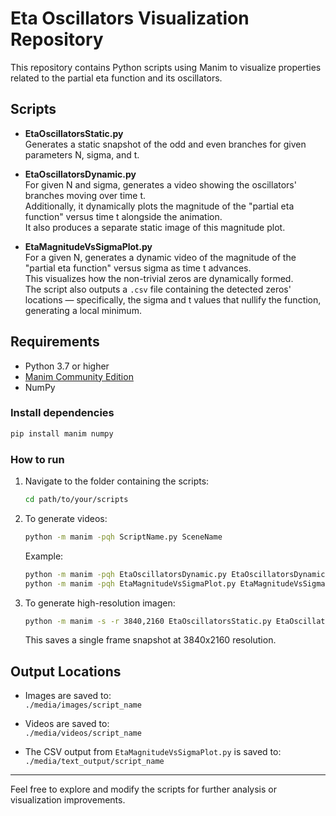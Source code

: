 # Eta Oscillators Visualization Repository

This repository contains Python scripts using Manim to visualize properties related to the partial eta function and its oscillators.

## Scripts

- **EtaOscillatorsStatic.py**  
  Generates a static snapshot of the odd and even branches for given parameters N, sigma, and t.

- **EtaOscillatorsDynamic.py**  
  For given N and sigma, generates a video showing the oscillators' branches moving over time t.  
  Additionally, it dynamically plots the magnitude of the "partial eta function" versus time t alongside the animation.  
  It also produces a separate static image of this magnitude plot.

- **EtaMagnitudeVsSigmaPlot.py**  
  For a given N, generates a dynamic video of the magnitude of the "partial eta function" versus sigma as time t advances.  
  This visualizes how the non-trivial zeros are dynamically formed.  
  The script also outputs a `.csv` file containing the detected zeros' locations — specifically, the sigma and t values that nullify the function, generating a local minimum.

## Requirements

- Python 3.7 or higher  
- [Manim Community Edition](https://docs.manim.community/)  
- NumPy

### Install dependencies
```bash
pip install manim numpy
```

### How to run
1. Navigate to the folder containing the scripts:
   ```bash
   cd path/to/your/scripts
   ```
2. To generate videos:
   ```bash
   python -m manim -pqh ScriptName.py SceneName
   ```
   Example:
   ```bash
   python -m manim -pqh EtaOscillatorsDynamic.py EtaOscillatorsDynamic
   python -m manim -pqh EtaMagnitudeVsSigmaPlot.py EtaMagnitudeVsSigmaPlot
   ```
3. To generate high-resolution imagen:
   ```bash
   python -m manim -s -r 3840,2160 EtaOscillatorsStatic.py EtaOscillatorsStatic
   ```
   This saves a single frame snapshot at 3840x2160 resolution.

## Output Locations

- Images are saved to:  
  `./media/images/script_name`

- Videos are saved to:  
  `./media/videos/script_name`

- The CSV output from `EtaMagnitudeVsSigmaPlot.py` is saved to:  
  `./media/text_output/script_name`

---

Feel free to explore and modify the scripts for further analysis or visualization improvements.
